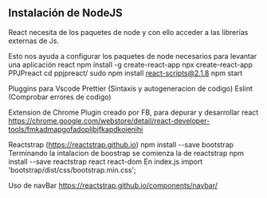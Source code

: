 ## Instalación de NodeJS ##
React necesita de los paquetes de node y con ello acceder a las librerías externas de Js.

Esto nos ayuda a configurar los paquetes de node necesarios para levantar una aplicación react
npm install -g create-react-app
npx create-react-app PPJPreact
cd ppjpreact/
sudo npm install react-scripts@2.1.8
npm start

Pluggins para Vscode
	Prettier (Sintaxis y autogeneracion de codigo)
	Eslint (Comprobar errores de codigo)

Extension de Chrome	
Plugin creado por FB, para depurar y desarrollar react
https://chrome.google.com/webstore/detail/react-developer-tools/fmkadmapgofadopljbjfkapdkoienihi

Reactstrap (https://reactstrap.github.io)
	npm install --save bootstrap
Terminando la intalacion de boostrap se comienza la de reactstrap
	npm install --save reactstrap react react-dom
En index.js 
import 'bootstrap/dist/css/bootstrap.min.css';

Uso de navBar
https://reactstrap.github.io/components/navbar/
